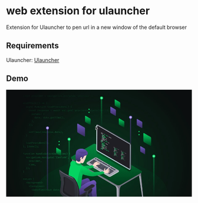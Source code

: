 # web extension for ulauncher
Extension for Ulauncher to pen url in a new window of the default browser

## Requirements

Ulauncher: [Ulauncher](https://ulauncher.io)

## Demo

![](demo.gif)
